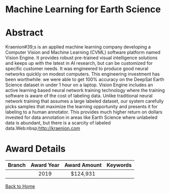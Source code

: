 
Machine Learning for Earth Science
==================================

# Abstract


Kraenion#39;s is an applied machine learning company developing a Computer Vision and Machine Learning (CVML) software platform named Vision Engine. It provides robust pre-trained visual intelligence solutions and keeps up with the latest in AI research, but can be customized for specific customer needs. It was engineered to produce good neural networks quickly on modest computers. This engineering investment has been worthwhile: we were able to get 100% accuracy on the DeepSat Earth Science dataset in under 1 hour on a laptop. Vision Engine includes an active learning based neural network training technology where the training software is aware of the cost of labeling data. Unlike traditional neural network training that assumes a large labeled dataset, our system carefully picks samples that maximize the learning opportunity and presents it for labeling to a human annotator. This provides much higher return on dollars invested for data annotation in areas like Earth Science where unlabeled data is abundant, but there is a scarcity of labeled data.Web:nbsp;http://kraenion.com  

# Award Details

|Branch|Award Year|Award Amount|Keywords|
| :---: | :---: | :---: | :---: |
||2019|$124,931||
  
  


[Back to Home](https://github.com/chrischow/dod_sbir_awards#565)